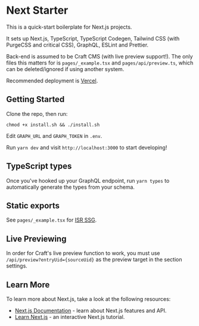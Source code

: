 # Next Starter

This is a quick-start boilerplate for Next.js projects.

It sets up Next.js, TypeScript, TypeScript Codegen, Tailwind CSS (with PurgeCSS and critical CSS), GraphQL, ESLint and Prettier.

Back-end is assumed to be Craft CMS (with live preview support!). The only files this matters for is `pages/_example.tsx` and `pages/api/preview.ts`, which can be deleted/ignored if using another system.

Recommended deployment is [Vercel](https://vercel.app).

## Getting Started

Clone the repo, then run:

`chmod +x install.sh && ./install.sh`

Edit `GRAPH_URL` and `GRAPH_TOKEN` in `.env`.

Run `yarn dev` and visit `http://localhost:3000` to start developing!

## TypeScript types

Once you've hooked up your GraphQL endpoint, run `yarn types` to automatically generate the types from your schema.

## Static exports

See `pages/_example.tsx` for [ISR SSG](https://nextjs.org/docs/basic-features/data-fetching#getstaticprops-static-generation).

## Live Previewing

In order for Craft's live preview function to work, you must use `/api/preview?entryUid={sourceUid}` as the preview target in the section settings.

## Learn More

To learn more about Next.js, take a look at the following resources:

- [Next.js Documentation](https://nextjs.org/docs) - learn about Next.js features and API.
- [Learn Next.js](https://nextjs.org/learn) - an interactive Next.js tutorial.
